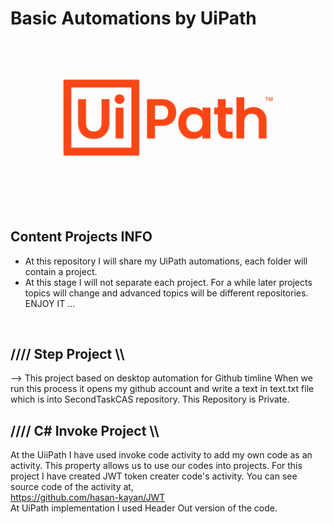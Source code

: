 # Basic Automations by UiPath ![](uipath-230.png)


## Content Projects INFO 

- At this repository I will share my UiPath automations, each folder will contain a project.
- At this stage I will not separate each project. For a while later projects topics will change and advanced topics will be different repositories. 
ENJOY IT ... 
<br>

## //// Step Project \\\\

--> This project based on desktop automation for Github timline 
When we run this process it opens my github account and write a text in text.txt file which is into SecondTaskCAS repository. This Repository is Private. 
<br>

## //// C# Invoke Project \\\\

At the UiiPath I have used invoke code activity to add my own code as an activity. This property allows us to use our codes into projects. 
For this project I have created JWT token creater code's activity. You can see source code of the activity at,
<br>
https://github.com/hasan-kayan/JWT
<br>
At UiPath implementation I used Header Out version of the code.
<br>

